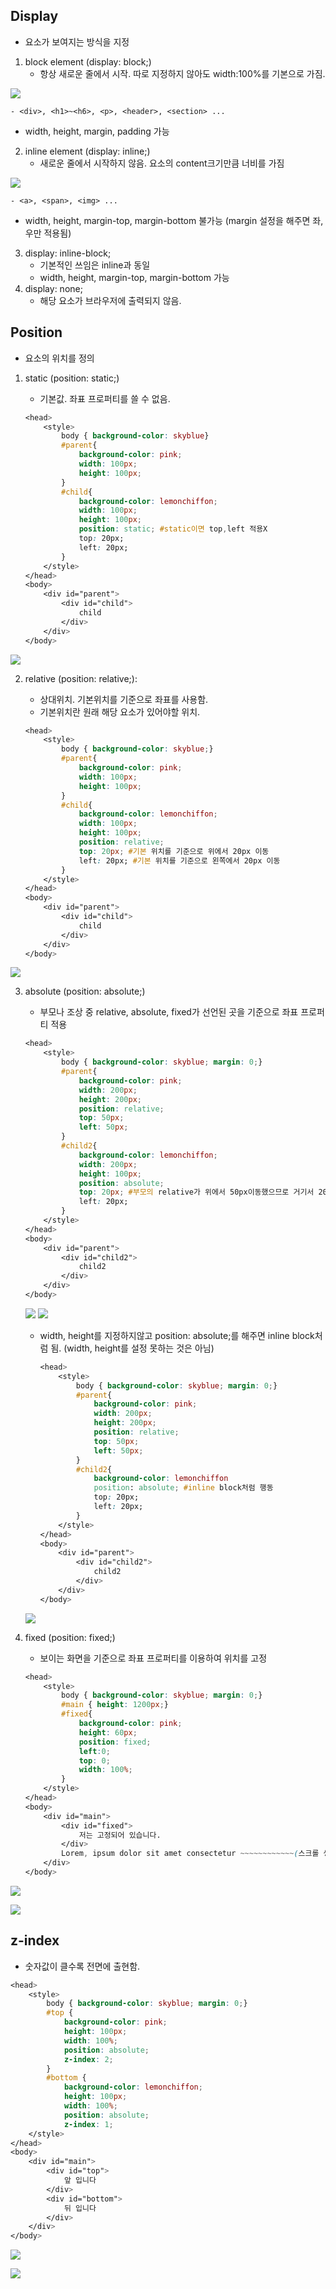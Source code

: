 ## Display

- 요소가 보여지는 방식을 지정
1. block element (display: block;)
    - 항상 새로운 줄에서 시작. 따로 지정하지 않아도 width:100%를 기본으로 가짐.

![](https://images.velog.io/images/hyeoneedyou/post/df8a88cf-dfef-49e5-b50f-415314e6e266/image.png)

  ```
  - <div>, <h1>~<h6>, <p>, <header>, <section> ...
```
  - width, height, margin, padding 가능
2. inline element (display: inline;)
    - 새로운 줄에서 시작하지 않음. 요소의 content크기만큼 너비를 가짐

  ![](https://images.velog.io/images/hyeoneedyou/post/a61f6e61-ab28-4635-9b99-a8791d0712eb/image.png)


 ```
 - <a>, <span>, <img> ...
```
  - width, height, margin-top, margin-bottom 불가능 (margin 설정을 해주면 좌,우만 적용됨)

    
3. display: inline-block;
    - 기본적인 쓰임은 inline과 동일
    - width, height, margin-top, margin-bottom 가능
4. display: none;
    - 해당 요소가 브라우저에 출력되지 않음.

## Position

- 요소의 위치를 정의
1. static (position: static;)
    - 기본값. 좌표 프로퍼티를 쓸 수 없음.

    ```css
    <head>	
    	<style>
    		body { background-color: skyblue}
    		#parent{
    			background-color: pink;
    			width: 100px;
    			height: 100px;
    		}
    		#child{
    			background-color: lemonchiffon;
    			width: 100px;
    			height: 100px;
    			position: static; #static이면 top,left 적용X
    			top: 20px;
    			left: 20px; 
    		}
    	</style>
    </head>
    <body>
    	<div id="parent">
    		<div id="child">
    			child
    		</div>
    	</div>
    </body>
    ```

  ![](https://images.velog.io/images/hyeoneedyou/post/4e06df23-0bac-42e9-9a3a-6790a1d581ed/image.png)

2.  relative (position: relative;):
    - 상대위치. 기본위치를 기준으로 좌표를 사용함.
    - 기본위치란 원래 해당 요소가 있어야할 위치.

    ```css
    <head>	
    	<style>
    		body { background-color: skyblue;}
    		#parent{
    			background-color: pink;
    			width: 100px;
    			height: 100px;
    		}
    		#child{
    			background-color: lemonchiffon;
    			width: 100px;
    			height: 100px;
    			position: relative;
    			top: 20px; #기본 위치를 기준으로 위에서 20px 이동
    			left: 20px; #기본 위치를 기준으로 왼쪽에서 20px 이동
    		}
    	</style>
    </head>
    <body>
    	<div id="parent">
    		<div id="child">
    			child
    		</div>
    	</div>
    </body>
    ```

   ![](https://images.velog.io/images/hyeoneedyou/post/ac66fbb6-a444-4612-90b7-4afd6e45ad3b/image.png)

3. absolute (position: absolute;) 
    - 부모나 조상 중 relative, absolute, fixed가 선언된 곳을 기준으로 좌표 프로퍼티 적용

    ```css
    <head>	
    	<style>
    		body { background-color: skyblue; margin: 0;}
    		#parent{
    			background-color: pink;
    			width: 200px;
    			height: 200px;
    			position: relative;
    			top: 50px;
    			left: 50px;
    		}
    		#child2{
    			background-color: lemonchiffon;
    			width: 200px;
    			height: 100px;
    			position: absolute;
    			top: 20px; #부모의 relative가 위에서 50px이동했으므로 거기서 20px 더 이동
    			left: 20px;
    		}
    	</style>
    </head>
    <body>
    	<div id="parent">
    		<div id="child2">
    			child2
    		</div>
    	</div>
    </body>
    ```

   ![](https://images.velog.io/images/hyeoneedyou/post/758276a5-9af7-4dd0-aea5-d020555c95b0/image.png)
    ![](https://images.velog.io/images/hyeoneedyou/post/10b31cd1-7bf4-47ff-8c36-524dc71f0cfa/image.png)

    - width, height를 지정하지않고 position: absolute;를 해주면 inline block처럼 됨. (width, height를 설정 못하는 것은 아님)

        ```css
        <head>	
        	<style>
        		body { background-color: skyblue; margin: 0;}
        		#parent{
        			background-color: pink;
        			width: 200px;
        			height: 200px;
        			position: relative;
        			top: 50px;
        			left: 50px;
        		}
        		#child2{
        			background-color: lemonchiffon
        			position: absolute; #inline block처럼 행동
        			top: 20px;
        			left: 20px;
        		}
        	</style>
        </head>
        <body>
        	<div id="parent">
        		<div id="child2">
        			child2
        		</div>
        	</div>
        </body>
        ```

   ![](https://images.velog.io/images/hyeoneedyou/post/73d62dc0-7443-41ce-800f-d555943604f1/image.png)

4. fixed (position: fixed;)
    - 보이는 화면을 기준으로 좌표 프로퍼티를 이용하여 위치를 고정

    ```css
    <head>	
    	<style>
    		body { background-color: skyblue; margin: 0;}
    		#main { height: 1200px;}
    		#fixed{
    			background-color: pink;
    			height: 60px;
    			position: fixed;
    			left:0;
    			top: 0;
    			width: 100%;
    		}
    	</style>
    </head>
    <body>
    	<div id="main">
    		<div id="fixed">
    			저는 고정되어 있습니다.
    		</div>
    		Lorem, ipsum dolor sit amet consectetur ~~~~~~~~~~~~(스크롤 생길 만큼 긴 문장)
    	</div>
    </body>
    ```

 ![](https://images.velog.io/images/hyeoneedyou/post/5ced92b0-4953-4e12-9454-a97932af14bc/image.png)

 ![](https://images.velog.io/images/hyeoneedyou/post/3bcf41d8-103d-4671-a551-7c0431211117/image.png)
## z-index

- 숫자값이 클수록 전면에 출현함.

```css
<head>	
	<style>
		body { background-color: skyblue; margin: 0;}
		#top {
			background-color: pink;
			height: 100px;
			width: 100%;
			position: absolute;
			z-index: 2;
		}
		#bottom {
			background-color: lemonchiffon;
			height: 100px;
			width: 100%;
			position: absolute;
			z-index: 1;
	</style>
</head>
<body>
	<div id="main">
		<div id="top">
			앞 입니다
		</div>
		<div id="bottom">
			뒤 입니다
		</div>
	</div>
</body>
```

![](https://images.velog.io/images/hyeoneedyou/post/1b3519e5-7e96-4314-ba42-24ef27843022/image.png)

![](https://images.velog.io/images/hyeoneedyou/post/b23191a0-6845-4ed7-98a7-c5a3e5b3b05f/image.png)